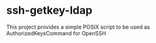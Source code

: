 # ssh-getkey-ldap
This project provides a simple POSIX script to be used as AuthorizedKeysCommand for OpenSSH
